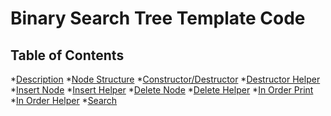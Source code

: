 # Binary Search Tree Template Code

## Table of Contents

*[Description](#Description)
*[Node Structure](#Node-Structure)
*[Constructor/Destructor](#Constructor/Destructor)
  *[Destructor Helper](#Destructor-Helper)
*[Insert Node](#Insert-Node)
  *[Insert Helper](#Insert-Helper)
*[Delete Node](#Delete-Node)
  *[Delete Helper](Delete-Helper)
*[In Order Print](#In-Order-Print)
  *[In Order Helper](#In-Order-Helper)
*[Search](#Search)


```C++
```

